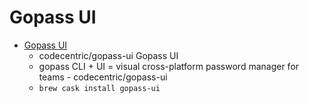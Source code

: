 # Gopass UI
- [Gopass UI](https://github.com/codecentric/gopass-ui)
  -  codecentric/gopass-ui Gopass UI    
  - gopass CLI + UI = visual cross-platform password manager for teams - codecentric/gopass-ui
  - `brew cask install gopass-ui`
